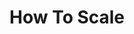 # How To Scale

<!--
    TODO: after it runs locally how to scale up to k8s deployment? what to consider when doing so? helm commands/values? describe local k8s deployment (minikube etc.) using examples
    TODO: write test cases for examples (at least for local dev_environment)
-->